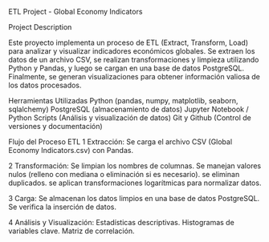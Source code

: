 ETL Project - Global Economy Indicators

Project Description

Este proyecto implementa un proceso de ETL (Extract, Transform, Load) para analizar y visualizar indicadores económicos globales.
Se extraen los datos de un archivo CSV, se realizan transformaciones y limpieza utilizando Python y Pandas, y luego se cargan en una base de datos PostgreSQL. Finalmente, se generan visualizaciones para obtener información valiosa de los datos procesados.

Herramientas Utilizadas
Python (pandas, numpy, matplotlib, seaborn, sqlalchemy)
PostgreSQL (almacenamiento de datos)
Jupyter Notebook / Python Scripts (Análisis y visualización de datos)
Git y Github (Control de versiones y documentación)

Flujo del Proceso ETL
1 Extracción: Se carga el archivo CSV (Global Economy Indicators.csv) con Pandas.

2 Transformación: 
Se limpian los nombres de columnas.
Se manejan valores nulos (relleno con mediana o eliminación si es necesario).
se eliminan duplicados.
se aplican transformaciones logarítmicas para normalizar datos.

3 Carga:
Se almacenan los datos limpios en una base de datos PostgreSQL.
Se verifica la inserción de datos.

4 Análisis y Visualización:
Estadísticas descriptivas.
Histogramas de variables clave.
Matriz de correlación.
